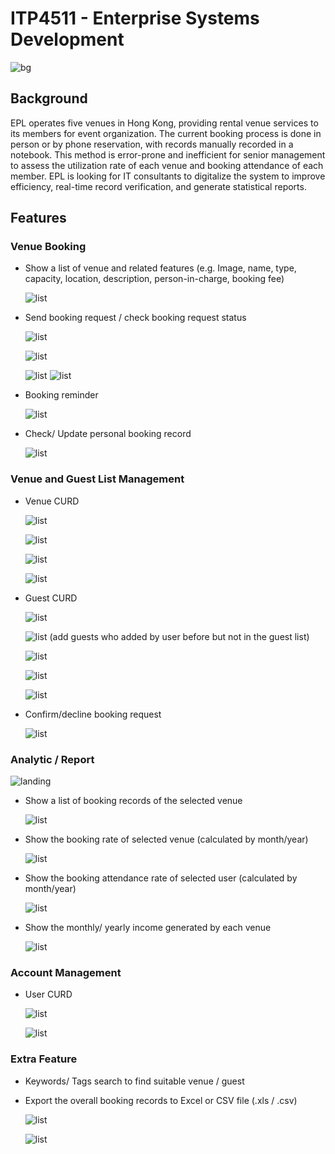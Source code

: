# ITP4511 - Enterprise Systems Development


![bg](cover.png)


## Background

EPL operates five venues in Hong Kong, providing rental venue services to its members for event organization. The current booking process is done in person or by phone reservation, with records manually recorded in a notebook. This method is error-prone and inefficient for senior management to assess the utilization rate of each venue and booking attendance of each member. EPL is looking for IT consultants to digitalize the system to improve efficiency, real-time record verification, and generate statistical reports.

## Features

### Venue Booking

- Show a list of venue and related features (e.g. Image, name, type, capacity, location, description, person-in-charge, booking fee)

    ![list](./reports/booking/landing.png)

- Send booking request / check booking request status

    ![list](./reports/booking/calendar1.png)

    ![list](./reports/booking/cart.png)

    ![list](./reports/booking/con.png)
    ![list](./reports/booking/con2.png)

- Booking reminder

    ![list](./reports/booking/reminder.png)

- Check/ Update personal booking record

    ![list](./reports/booking/update.png)


### Venue and Guest List Management

- Venue CURD

    ![list](./reports/venue/list.png)

    ![list](./reports/venue/C.png)

    ![list](./reports/venue/U.png)

    ![list](./reports/venue/D.png)

- Guest CURD

    ![list](./reports/guests/list.png)

    ![list](./reports/guests/c1.png)
    (add guests who added by user before but not in the guest list)

    ![list](./reports/guests/c2.png)

    ![list](./reports/guests/u.png)

    ![list](./reports/guests/d.png)

- Confirm/decline booking request

    ![list](./reports/confirm.png)


### Analytic / Report

![landing](./reports/admin/landing.png)

- Show a list of booking records of the selected venue

    ![list](./reports/admin/1.png)

- Show the booking rate of selected venue (calculated by month/year)

    ![list](./reports/admin/2.png)

- Show the booking attendance rate of selected user (calculated by month/year)

    ![list](./reports/admin/3.png)

- Show the monthly/ yearly income generated by each venue

    ![list](./reports/admin/4.png)

### Account Management

- User CURD

    ![list](./reports/admin/user/user.png)

    ![list](./reports/admin/user/u.png)

### Extra Feature

- Keywords/ Tags search to find suitable venue / guest
- Export the overall booking records to Excel or CSV file (.xls / .csv)

    ![list](./reports/admin/extra1.png)

    ![list](./reports/admin/extra2.png)


